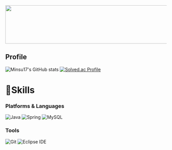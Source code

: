
<a href="https://github.com/devxb/gitanimals">
  <img
    src="https://render.gitanimals.org/lines/Minsu17?pet-id=628556892739291086"
    width="600"
    height="120"
  />
</a>
  

## Profile

![Minsu17's GitHub stats](https://github-readme-stats.vercel.app/api?username=Minsu17&show_icons=true&theme=radical)
[![Solved.ac Profile](http://mazassumnida.wtf/api/v2/generate_badge?boj=sms2358)](https://solved.ac/sms2358/)
# 💪Skills
### Platforms & Languages
![Java](https://img.shields.io/badge/Java-007396.svg?&style=for-the-badge&logo=Java&logoColor=white)
![Spring](https://img.shields.io/badge/Spring-6DB33F.svg?&style=for-the-badge&logo=Spring&logoColor=white)
![MySQL](https://img.shields.io/badge/MySQL-4479A1.svg?&style=for-the-badge&logo=MySQL&logoColor=white)

### Tools
![Git](https://img.shields.io/badge/Git-F05032.svg?&style=for-the-badge&logo=Git&logoColor=white)
![Eclipse IDE](https://img.shields.io/badge/Eclipse%20IDE-2C2255.svg?&style=for-the-badge&logo=Eclipse%20IDE&logoColor=white)

 
